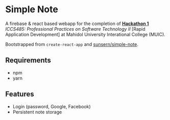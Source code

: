 # Simple Note
A firebase & react based webapp for the completion of **[Hackathon 1](https://github.com/sunsern/simple-note/blob/17b144575d66d188ad08141b9050fc2a1ba75b4d/hackathon.md)** _ICCS485: Professional Practices on Software Technology II_
\[Rapid Application Development\] at Mahidol University Interational College (MUIC).

Bootstrapped from `create-react-app` and [sunsern/simple-note](https://github.com/sunsern/simple-note).

## Requirements
 - npm
 - yarn

## Features
 - Login (password, Google, Facebook)
 - Persistent note storage


